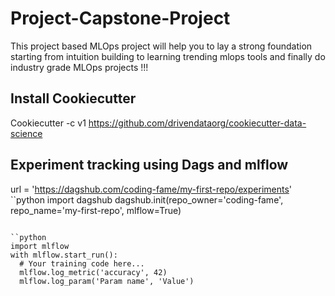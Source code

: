 # Project-Capstone-Project
This project based MLOps project will help you to lay a strong foundation starting from intuition building to learning trending mlops tools and finally do industry grade MLOps projects !!!


## Install Cookiecutter
Cookiecutter -c v1 https://github.com/drivendataorg/cookiecutter-data-science

## Experiment tracking using Dags and mlflow

url = 'https://dagshub.com/coding-fame/my-first-repo/experiments'
``python 
import dagshub
dagshub.init(repo_owner='coding-fame', repo_name='my-first-repo', mlflow=True)
```

``python 
import mlflow
with mlflow.start_run():
  # Your training code here...
  mlflow.log_metric('accuracy', 42)
  mlflow.log_param('Param name', 'Value')
```